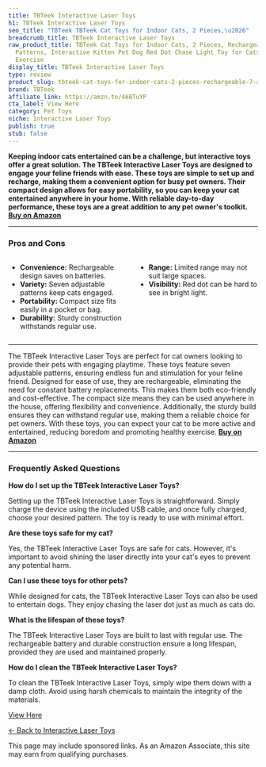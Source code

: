 ```yaml
---
title: TBTeek Interactive Laser Toys
h1: TBTeek Interactive Laser Toys
seo_title: "TBTeek TBTeek Cat Toys for Indoor Cats, 2 Pieces,\u2026"
breadcrumb_title: TBTeek Interactive Laser Toys
raw_product_title: TBTeek Cat Toys for Indoor Cats, 2 Pieces, Rechargeable, 7 Adjustable
  Patterns, Interactive Kitten Pet Dog Red Dot Chase Light Toy for Cats Fun Playing
  Exercise
display_title: TBTeek Interactive Laser Toys
type: review
product_slug: tbteek-cat-toys-for-indoor-cats-2-pieces-rechargeable-7-adjustable-patt-63cb3b7d
brand: TBTeek
affiliate_link: https://amzn.to/46BTuYP
cta_label: View Here
category: Pet Toys
niche: Interactive Laser Toys
publish: true
stub: false
---
```


<div id="intro" class="full-width">
  <p><strong>Keeping indoor cats entertained can be a challenge, but interactive toys offer a great solution. The TBTeek Interactive Laser Toys are designed to engage your feline friends with ease. These toys are simple to set up and recharge, making them a convenient option for busy pet owners. Their compact design allows for easy portability, so you can keep your cat entertained anywhere in your home. With reliable day-to-day performance, these toys are a great addition to any pet owner's toolkit. <a href="https://amzn.to/46BTuYP" rel="nofollow sponsored noopener" target="_blank"><strong>Buy on Amazon</strong></a></strong></p>
</div>

<hr />
<h3 id="pros-cons">Pros and Cons</h3>
<div class="pc-grid" style="display:grid;grid-template-columns:1fr 1fr;gap:16px;">
  <ul>
    <li><strong>Convenience:</strong> Rechargeable design saves on batteries.</li>
    <li><strong>Variety:</strong> Seven adjustable patterns keep cats engaged.</li>
    <li><strong>Portability:</strong> Compact size fits easily in a pocket or bag.</li>
    <li><strong>Durability:</strong> Sturdy construction withstands regular use.</li>
  </ul>
  <ul>
    <li><strong>Range:</strong> Limited range may not suit large spaces.</li>
    <li><strong>Visibility:</strong> Red dot can be hard to see in bright light.</li>
  </ul>
</div>
<hr />

<div class="full-width">
  <p>The TBTeek Interactive Laser Toys are perfect for cat owners looking to provide their pets with engaging playtime. These toys feature seven adjustable patterns, ensuring endless fun and stimulation for your feline friend. Designed for ease of use, they are rechargeable, eliminating the need for constant battery replacements. This makes them both eco-friendly and cost-effective. The compact size means they can be used anywhere in the house, offering flexibility and convenience. Additionally, the sturdy build ensures they can withstand regular use, making them a reliable choice for pet owners. With these toys, you can expect your cat to be more active and entertained, reducing boredom and promoting healthy exercise. <a href="https://amzn.to/46BTuYP" rel="nofollow sponsored noopener" target="_blank"><strong>Buy on Amazon</strong></a></p>
</div>

<hr />
<h3 id="faqs">Frequently Asked Questions</h3>

<p><strong>How do I set up the TBTeek Interactive Laser Toys?</strong></p>
<p>Setting up the TBTeek Interactive Laser Toys is straightforward. Simply charge the device using the included USB cable, and once fully charged, choose your desired pattern. The toy is ready to use with minimal effort.</p>

<p><strong>Are these toys safe for my cat?</strong></p>
<p>Yes, the TBTeek Interactive Laser Toys are safe for cats. However, it's important to avoid shining the laser directly into your cat's eyes to prevent any potential harm.</p>

<p><strong>Can I use these toys for other pets?</strong></p>
<p>While designed for cats, the TBTeek Interactive Laser Toys can also be used to entertain dogs. They enjoy chasing the laser dot just as much as cats do.</p>

<p><strong>What is the lifespan of these toys?</strong></p>
<p>The TBTeek Interactive Laser Toys are built to last with regular use. The rechargeable battery and durable construction ensure a long lifespan, provided they are used and maintained properly.</p>

<p><strong>How do I clean the TBTeek Interactive Laser Toys?</strong></p>
<p>To clean the TBTeek Interactive Laser Toys, simply wipe them down with a damp cloth. Avoid using harsh chemicals to maintain the integrity of the materials.</p>
<p><a class="btn" href="https://amzn.to/46BTuYP" target="_blank" rel="nofollow sponsored noopener">View Here</a></p>
<p><a href="/roundups/pet-toys/interactive-laser-toys/">← Back to Interactive Laser Toys</a></p>
<aside class="disclosure">This page may include sponsored links. As an Amazon Associate, this site may earn from qualifying purchases.</aside>
